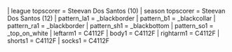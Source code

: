 | league topscorer = Steevan Dos Santos (10) | season topscorer = Steevan Dos Santos (12) | pattern_la1 = _blackborder | pattern_b1 = _blackcollar | pattern_ra1 = _blackborder | pattern_sh1 = _blackbottom | pattern_so1 = _top_on_white | leftarm1 = C4112F | body1 = C4112F | rightarm1 = C4112F | shorts1 = C4112F | socks1 = C4112F
